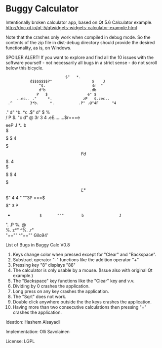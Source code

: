 # Buggy Calculator
Intentionally broken calculator app, based on Qt 5.6 Calculator example.
http://doc.qt.io/qt-5/qtwidgets-widgets-calculator-example.html

Note that the crashes only work when compiled in debug mode. 
So the contents of the zip file in dist-debug directory should provide the desired functionality, as is, on Windows.

SPOILER ALERT! If you want to explore and find all the 10 issues with the software yourself - not necessarily all bugs in a strict sense - do not scroll below this bicycle.

                               $"   *.            
               d$$$$$$$P"                  $    J             
                   ^$.                     4r  "              
                   d"b                    .db                 
                  P   $                  e" $                 
         ..ec.. ."     *.              zP   $.zec..           
     .^        3*b.     *.           .P" .@"4F      "4        
   ."         d"  ^b.    *c        .$"  d"   $         %      
  /          P      $.    "c      d"   @     3r         3     
 4        .eE........$r===e$$$$eeP    J       *..        b    
 $       $$$$$       $   4$$$$$$$     F       d$$$.      4    
 $       $$$$$       $   4$$$$$$$     L       *$$$"      4    
 4         "      ""3P ===$$$$$$"     3                  P    
  *                 $       """        b                J     
   ".             .P                    %.             @      
     %.         z*"                      ^%.        .r"       
        "*==*""                             ^"*==*""   Gilo94' 


List of Bugs in Buggy Calc V0.8

1. Keys change color when pressed except for "Clear" and "Backspace".
2. Substract operator "-" functions like the addition operator "+"
3. Pressing key "8" displays "88"
4. The calculator is only usable by a mouse. (Issue also with original Qt example.)
5. The "Backspace" key functions like the "Clear" key and v.v.   
6. Dividing by 0 crashes the application.
7. Long press on any key crashes the application.
8. The "Sqrt" does not work.
9. Double click anywhere outside the the keys crashes the application.
10. Having more than two consecutive calculations then pressing "=" crashes the application.

Ideation: Hashem Alsayadi 

Implementation: Olli Savolainen

License: LGPL
